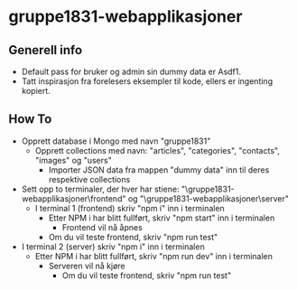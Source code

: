 # gruppe1831-webapplikasjoner
## Generell info
* Default pass for bruker og admin sin dummy data er Asdf1.
* Tatt inspirasjon fra forelesers eksempler til kode, ellers er ingenting kopiert.
## How To
* Opprett database i Mongo med navn "gruppe1831"
  * Opprett collections med navn: "articles", "categories", "contacts", "images" og "users"
    * Importer JSON data fra mappen "dummy data" inn til deres respektive collections
* Sett opp to terminaler, der hver har stiene: "\gruppe1831-webapplikasjoner\frontend" og "\gruppe1831-webapplikasjoner\server"
  * I terminal 1 (frontend) skriv "npm i" inn i terminalen
    * Etter NPM i har blitt fullført, skriv "npm start" inn i terminalen
      * Frontend vil nå åpnes
    * Om du vil teste frontend, skriv "npm run test"
 * I terminal 2 (server) skriv "npm i" inn i terminalen
   * Etter NPM i har blitt fullført, skriv "npm run dev" inn i terminalen
     * Serveren vil nå kjøre
       * Om du vil teste frontend, skriv "npm run test"

